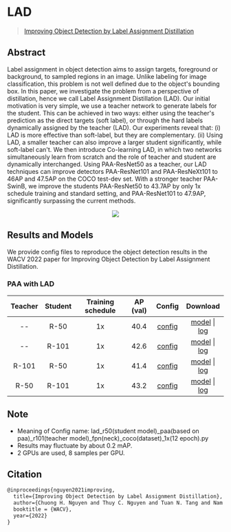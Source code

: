 # LAD

> [Improving Object Detection by Label Assignment Distillation](https://arxiv.org/abs/2108.10520)

<!-- [ALGORITHM] -->

## Abstract

Label assignment in object detection aims to assign targets, foreground or background, to sampled regions in an image. Unlike labeling for image classification, this problem is not well defined due to the object's bounding box. In this paper, we investigate the problem from a perspective of distillation, hence we call Label Assignment Distillation (LAD). Our initial motivation is very simple, we use a teacher network to generate labels for the student. This can be achieved in two ways: either using the teacher's prediction as the direct targets (soft label), or through the hard labels dynamically assigned by the teacher (LAD). Our experiments reveal that: (i) LAD is more effective than soft-label, but they are complementary. (ii) Using LAD, a smaller teacher can also improve a larger student significantly, while soft-label can't. We then introduce Co-learning LAD, in which two networks simultaneously learn from scratch and the role of teacher and student are dynamically interchanged. Using PAA-ResNet50 as a teacher, our LAD techniques can improve detectors PAA-ResNet101 and PAA-ResNeXt101 to 46AP and 47.5AP on the COCO test-dev set. With a stronger teacher PAA-SwinB, we improve the students PAA-ResNet50 to 43.7AP by only 1x schedule training and standard setting, and PAA-ResNet101 to 47.9AP, significantly surpassing the current methods.

<div align=center>
<img src="https://user-images.githubusercontent.com/40661020/143894499-c2a3a243-988f-4604-915b-17918732bf03.png"/>
</div>

## Results and Models

We provide config files to reproduce the object detection results in the
WACV 2022 paper for Improving Object Detection by Label Assignment
Distillation.

### PAA with LAD

| Teacher | Student | Training schedule | AP (val) |                                                      Config                                                      |                                                                                                                                               Download                                                                                                                                               |
| :-----: | :-----: | :---------------: | :------: | :--------------------------------------------------------------------------------------------------------------: | :--------------------------------------------------------------------------------------------------------------------------------------------------------------------------------------------------------------------------------------------------------------------------------------------------: |
|   --    |  R-50   |        1x         |   40.4   |        [config](https://github.com/open-mmlab/mmdetection/tree/master/configs/paa/paa_r50_fpn_1x_coco.py)        |                     [model](https://download.openmmlab.com/mmdetection/v2.0/paa/paa_r50_fpn_1x_coco/paa_r50_fpn_1x_coco_20200821-936edec3.pth) \| [log](https://download.openmmlab.com/mmdetection/v2.0/paa/paa_r50_fpn_1x_coco/paa_r50_fpn_1x_coco_20200821-936edec3.log.json)                      |
|   --    |  R-101  |        1x         |   42.6   |       [config](https://github.com/open-mmlab/mmdetection/tree/master/configs/paa/paa_r101_fpn_1x_coco.py)        |                   [model](https://download.openmmlab.com/mmdetection/v2.0/paa/paa_r101_fpn_1x_coco/paa_r101_fpn_1x_coco_20200821-0a1825a4.pth) \| [log](https://download.openmmlab.com/mmdetection/v2.0/paa/paa_r101_fpn_1x_coco/paa_r101_fpn_1x_coco_20200821-0a1825a4.log.json)                    |
|  R-101  |  R-50   |        1x         |   41.4   | [config](https://github.com/open-mmlab/mmdetection/tree/master/configs/lad/lad_r50-paa-r101_fpn_2xb8_coco_1x.py) | [model](https://download.openmmlab.com/mmdetection/v2.0/lad/lad_r50_paa_r101_fpn_coco_1x/lad_r50_paa_r101_fpn_coco_1x_20220708_124246-74c76ff0.pth) \| [log](https://download.openmmlab.com/mmdetection/v2.0/lad/lad_r50_paa_r101_fpn_coco_1x/lad_r50_paa_r101_fpn_coco_1x_20220708_124246.log.json) |
|  R-50   |  R-101  |        1x         |   43.2   | [config](https://github.com/open-mmlab/mmdetection/tree/master/configs/lad/lad_r101-paa-r50_fpn_2xb8_coco_1x.py) | [model](https://download.openmmlab.com/mmdetection/v2.0/lad/lad_r101_paa_r50_fpn_coco_1x/lad_r101_paa_r50_fpn_coco_1x_20220708_124357-9407ac54.pth) \| [log](https://download.openmmlab.com/mmdetection/v2.0/lad/lad_r101_paa_r50_fpn_coco_1x/lad_r101_paa_r50_fpn_coco_1x_20220708_124357.log.json) |

## Note

- Meaning of Config name: lad_r50(student model)\_paa(based on paa)\_r101(teacher model)\_fpn(neck)\_coco(dataset)\_1x(12 epoch).py
- Results may fluctuate by about 0.2 mAP.
- 2 GPUs are used, 8 samples per GPU.

## Citation

```latex
@inproceedings{nguyen2021improving,
  title={Improving Object Detection by Label Assignment Distillation},
  author={Chuong H. Nguyen and Thuy C. Nguyen and Tuan N. Tang and Nam L. H. Phan},
  booktitle = {WACV},
  year={2022}
}
```
